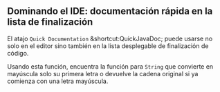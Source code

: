 ## Dominando el IDE: documentación rápida en la lista de finalización

El atajo <span class="control">`Quick Documentation`</span>
<span class="shortcut">&shortcut:QuickJavaDoc;</span>
puede usarse no solo en el editor sino también en la lista desplegable de finalización de código.

Usando esta función, encuentra la función para `String` que convierte en mayúscula solo su primera letra o devuelve la cadena original si ya comienza con una letra mayúscula.